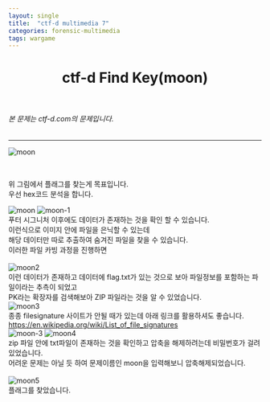 ```yaml
---
layout: single
title:  "ctf-d multimedia 7"
categories: forensic-multimedia
tags: wargame
---
```



# <center>ctf-d Find Key(moon)</center><br>
###### 본 문제는 ctf-d.com의 문제입니다.<br>
---
![moon](https://user-images.githubusercontent.com/91110884/186073953-8f5da776-2582-4cbf-b7f1-4e153b6a0253.png)

<br>

위 그림에서 플래그를 찾는게 목표입니다.<br>
우선 hex코드 분석을 합니다.<br>

![moon](https://user-images.githubusercontent.com/91110884/186074930-f5dc4130-8b3e-4113-b17c-84f72a3c8cf8.PNG)
![moon-1](https://user-images.githubusercontent.com/91110884/186074938-796da0bd-51a1-442e-87bd-895f4db0728c.PNG)
<br>
푸터 시그니처 이후에도 데이터가 존재하는 것을 확인 할 수 있습니다.  
이런식으로 이미지 안에 파일을 은닉할 수 있는데  
해당 데이터만 따로 추출하여 숨겨진 파일을 찾을 수 있습니다.  
이러한 파일 카빙 과정을 진행하면  
<br>
![moon2](https://user-images.githubusercontent.com/91110884/186074970-4952f222-aef8-432b-a43d-52c7a2292dd9.PNG)
<br>
이런 데이터가 존재하고 데이터에 flag.txt가 있는 것으로 보아 파일정보를 포함하는 파일이라는 추측이 되었고  
PK라는 확장자를 검색해보아 ZIP 파일라는 것을 알 수 있었습니다.
<br>
![moon3](https://user-images.githubusercontent.com/91110884/186074977-ec04a029-a5b3-4c85-aa6f-1b1fea129ab4.PNG)
<br>
종종 filesignature 사이트가 안될 때가 있는데 아래 링크를 활용하셔도 좋습니다.
https://en.wikipedia.org/wiki/List_of_file_signatures
<br>
![moon-3](https://user-images.githubusercontent.com/91110884/186075000-86792c2f-44ba-41b3-bf73-c911163a8070.PNG)
![moon4](https://user-images.githubusercontent.com/91110884/186075014-a28258c4-47b0-4ee5-89f2-ca3ff1693a3e.PNG)
<br>
zip 파일 안에 txt파일이 존재하는 것을 확인하고 압축을 해제하려는데 비밀번호가 걸려있었습니다.  
어려운 문제는 아닐 듯 하여 문제이름인 moon을 입력해보니 압축해제되었습니다.  
<br>
![moon5](https://user-images.githubusercontent.com/91110884/186075019-54aba643-157a-4a07-91f8-0d8341cab8fa.PNG)
<br>
플래그를 찾았습니다.
